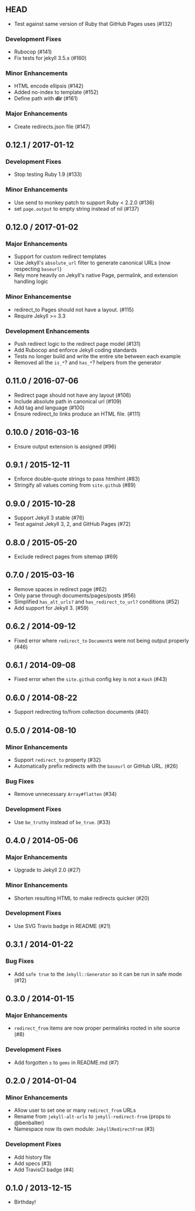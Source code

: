 ## HEAD

  * Test against same version of Ruby that GitHub Pages uses (#132)

### Development Fixes

  * Rubocop (#141)
  * Fix tests for jekyll 3.5.x (#160)

### Minor Enhancements

  * HTML encode ellipsis (#142)
  * Added no-index to template (#152)
  * Define path with __dir__ (#161)

### Major Enhancements

  * Create redirects.json file (#147)

## 0.12.1 / 2017-01-12

### Development Fixes

  * Stop testing Ruby 1.9 (#133)

### Minor Enhancements

  * Use send to monkey patch to support Ruby < 2.2.0 (#136)
  * set `page.output` to empty string instead of nil (#137)

## 0.12.0 / 2017-01-02

### Major Enhancements

  * Support for custom redirect templates
  * Use Jekyll's `absolute_url` filter to generate canonical URLs (now respecting `baseurl`)
  * Rely more heavily on Jekyll's native Page, permalink, and extension handling logic

### Minor Enhancementse

  * redirect_to Pages should not have a layout. (#115)
  * Require Jekyll >= 3.3

### Development Enhancements

  * Push redirect logic to the redirect page model (#131)
  * Add Rubocop and enforce Jekyll coding standards
  * Tests no longer build and write the entire site between each example
  * Removed all the `is_*`? and `has_*`? helpers from the generator

## 0.11.0 / 2016-07-06

  * Redirect page should not have any layout (#106)
  * Include absolute path in canonical url (#109)
  * Add <html> tag and language (#100)
  * Ensure redirect_to links produce an HTML file. (#111)

## 0.10.0 / 2016-03-16

  * Ensure output extension is assigned (#96)

## 0.9.1 / 2015-12-11

  * Enforce double-quote strings to pass htmlhint (#83)
  * Stringify all values coming from `site.github` (#89)

## 0.9.0 / 2015-10-28

  * Support Jekyll 3 stable (#76)
  * Test against Jekyll 3, 2, and GitHub Pages (#72)

## 0.8.0 / 2015-05-20

  * Exclude redirect pages from sitemap (#69)

## 0.7.0 / 2015-03-16

  * Remove spaces in redirect page (#62)
  * Only parse through documents/pages/posts (#56)
  * Simplified `has_alt_urls?` and `has_redirect_to_url?` conditions (#52)
  * Add support for Jekyll 3. (#59)

## 0.6.2 / 2014-09-12

  * Fixed error where `redirect_to` `Document`s were not being output properly (#46)

## 0.6.1 / 2014-09-08

  * Fixed error when the `site.github` config key is not a `Hash` (#43)

## 0.6.0 / 2014-08-22

  * Support redirecting to/from collection documents (#40)

## 0.5.0 / 2014-08-10

### Minor Enhancements

  * Support `redirect_to` property (#32)
  * Automatically prefix redirects with the `baseurl` or GitHub URL. (#26)

### Bug Fixes

  * Remove unnecessary `Array#flatten` (#34)

### Development Fixes

  * Use `be_truthy` instead of `be_true`. (#33)

## 0.4.0 / 2014-05-06

### Major Enhancements

  * Upgrade to Jekyll 2.0 (#27)

### Minor Enhancements

  * Shorten resulting HTML to make redirects quicker (#20)

### Development Fixes

  * Use SVG Travis badge in README (#21)

## 0.3.1 / 2014-01-22

### Bug Fixes

  * Add `safe true` to the `Jekyll::Generator` so it can be run in safe mode (#12)

## 0.3.0 / 2014-01-15

### Major Enhancements

  * `redirect_from` items are now proper permalinks rooted in site source (#8)

### Development Fixes

  * Add forgotten `s` to `gems` in README.md (#7)

## 0.2.0 / 2014-01-04

### Minor Enhancements

  * Allow user to set one or many `redirect_from` URLs
  * Rename from `jekyll-alt-urls` to `jekyll-redirect-from` (props to @benbalter)
  * Namespace now its own module: `JekyllRedirectFrom` (#3)

### Development Fixes

  * Add history file
  * Add specs (#3)
  * Add TravisCI badge (#4)

## 0.1.0 / 2013-12-15

  * Birthday!
